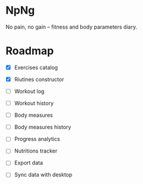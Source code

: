 # NpNg
No pain, no gain – fitness and body parameters diary.

# Roadmap
- [x] Exercises catalog
- [x] Riutines constructor
- [ ] Workout log
- [ ] Workout history
- [ ] Body measures
- [ ] Body measures history
- [ ] Progress analytics
- [ ] Nutritions tracker
- [ ] Export data
- [ ] Sync data with desktop 
  